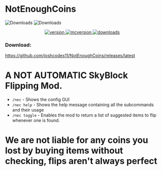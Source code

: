 # NotEnoughCoins

<img alt="Downloads" src="https://img.shields.io/github/downloads/mindlesslydev/notenoughcoins/total.svg" />
<img alt="Downloads" src="https://img.shields.io/endpoint.svg?url=https%3A%2F%2Fshieldsio-patreon.vercel.app%2Fapi%3Fusername%3Drobothanzo%26type%3Dpatrons" />

<p align="center">
  <a href="https://github.com/joshcodes11/NotEnoughCoins/releases/latest" target="_blank">
    <img alt="version" src="https://img.shields.io/badge/RELEASE-1.0-blueviolet?color=%239f00ff&style=for-the-badge" />
  </a>
  <a href="https://files.minecraftforge.net/net/minecraftforge/forge/index_1.8.9.html" target="_blank">
    <img alt="mcversion" src="https://img.shields.io/badge/MC%20Version-1.8.9-blue?color=%239f00ff&style=for-the-badge" />
  </a>
  <a href="https://github.com/joshcodes11/NotEnoughCoins/releases/latest" target="_blank">
    <img alt="downloads" src="https://img.shields.io/badge/DOWNLOADS-1.2k-a?color=%239f00ff&style=for-the-badge" />
    </a>
</p>

### Download:
https://github.com/joshcodes11/NotEnoughCoins/releases/latest

# A NOT AUTOMATIC SkyBlock Flipping Mod.

- `/nec` - Shows the config GUI
- `/nec help` - Shows the help message containing all the subcommands and their usage
- `/nec toggle` - Enables the mod to return a list of suggested items to flip whenever one is found.


# We are not liable for any coins you lost by buying items without checking, flips aren't always perfect
